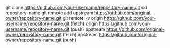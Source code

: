 git clone https://github.com/your-username/repository-name.git
cd repository-name
git remote add upstream https://github.com/original-owner/repository-name.git
git remote -v
origin    https://github.com/your-username/repository-name.git (fetch)
origin    https://github.com/your-username/repository-name.git (push)
upstream  https://github.com/original-owner/repository-name.git (fetch)
upstream  https://github.com/original-owner/repository-name.git (push)
